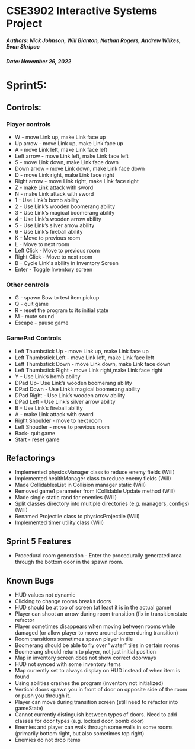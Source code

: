 # CSE3902 Interactive Systems Project
##### Authors: Nick Johnson, Will Blanton, Nathan Rogers, Andrew Wilkes, Evan Skripac
##### Date: November 26, 2022

# Sprint5:

## Controls:
### Player controls
* W - move Link up, make Link face up
* Up arrow - move Link up, make Link face up
* A - move Link left, make Link face left
* Left arrow - move Link left, make Link face left
* S - move Link down, make Link face down
* Down arrow - move Link down, make Link face down
* D - move Link right, make Link face right
* Right arrow - move Link right, make Link face right
* Z - make Link attack with sword
* N - make Link attack with sword
* 1 - Use Link’s bomb ability
* 2 - Use Link’s wooden boomerang ability
* 3 - Use Link’s magical boomerang ability
* 4 - Use Link’s wooden arrow ability
* 5 - Use Link’s silver arrow ability
* 6 - Use Link’s fireball ability
* K - Move to previous room
* L - Move to next room
* Left Click - Move to previous room
* Right Click - Move to next room
* B - Cycle Link's ability in Inventory Screen
* Enter - Toggle Inventory screen

### Other controls
* G - spawn Bow to test item pickup
* Q - quit game
* R - reset the program to its initial state
* M - mute sound
* Escape - pause game

### GamePad Controls
* Left Thumbstick Up - move Link up, make Link face up
* Left Thumbstick Left - move Link left, make Link face left
* Left Thumbstick Down - move Link down, make Link face down
* Left Thumbstick Right - move Link right,make Link face right
* Y - Use Link’s bomb ability
* DPad Up- Use Link’s wooden boomerang ability
* DPad Down - Use Link’s magical boomerang ability
* DPad Right - Use Link’s wooden arrow ability
* DPad Left - Use Link’s silver arrow ability
* B - Use Link’s fireball ability
* A - make Link attack with sword
* Right Shoulder - move to next room
* Left Shoudler - move to previous room
* Back- quit game
* Start - reset game

## Refactorings
* Implemented physicsManager class to reduce enemy fields (Will)
* Implemented healthManager class to reduce enemy fields (Will)
* Made CollidablesList in Collision manager static (Will)
* Removed game1 parameter from ICollidable Update method (Will)
* Made single static rand for enemies (Will)
* Split classes directory into multiple directories (e.g. managers, configs) (Will)
* Renamed Projectile class to physicsProjectile (Will)
* Implemented timer utility class (Will)

## Sprint 5 Features
* Procedural room generation - Enter the procedurally generated area through the bottom door in the spawn room.

## Known Bugs
* HUD values not dynamic
* Clicking to change rooms breaks doors
* HUD should be at top of screen (at least it is in the actual game)
* Player can shoot an arrow during room transition (fix in transition state refactor
* Player sometimes disappears when moving between rooms while damaged (or allow player to move around screen during transition)
* Room transitions sometimes spawn player in tile
* Boomerang should be able to fly over "water" tiles in certain rooms
* Boomerang should return to player, not just initial position
* Map in inventory screen does not show correct doorways
* HUD not synced with some inventory items
* Map currently set to always display on HUD instead of when item is found
* Using abilities crashes the program (inventory not initialized)
* Vertical doors spawn you in front of door on opposite side of the room or push you through it.
* Player can move during transition screen (still need to refactor into gameState)
* Cannot currently distinguish between types of doors. Need to add classes for door types (e.g. locked door, bomb door)
* Enemies and player can walk through some walls in some rooms (primarily bottom right, but also sometimes top right)
* Enemies do not drop items
